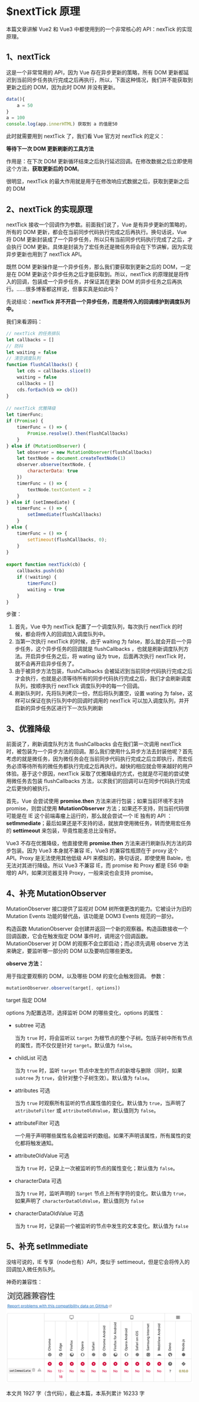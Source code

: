 # $nextTick 原理

本篇文章讲解 Vue2 和 Vue3 中都使用到的一个非常核心的 API：nexTick 的实现原理。

## 1、nextTick

这是一个非常常用的 API，因为 Vue 存在异步更新的策略，所有 DOM 更新都延迟到当前同步任务执行完成之后再执行，所以，下面这种情况，我们并不能获取到更新之后的 DOM，因为此时 DOM 并没有更新。

```js
data(){
    a = 50
}
a = 100
console.log(app.innerHTML) 获取到 a 的值是50
```

此时就需要用到 nextTick 了，我们看 Vue 官方对 nextTick 的定义：

**等待下一次 DOM 更新刷新的工具方法**

作用是：在下次 DOM 更新循环结束之后执行延迟回调。在修改数据之后立即使用这个方法，**获取更新后的 DOM**。

很明显，nextTick 的最大作用就是用于在修改响应式数据之后，获取到更新之后的 DOM

## 2、nextTick 的实现原理

nextTick 接收一个回调作为参数。前面我们说了，Vue 是有异步更新的策略的，所有的 DOM 更新，都会在当前同步代码执行完成之后再执行。换句话说，Vue 将 DOM 更新封装成了一个异步任务，所以只有当前同步代码执行完成了之后，才会执行 DOM 更新。具体是封装为了宏任务还是微任务将会在下节讲解，因为实现异步更新也用到了 nextTick API。

既然 DOM 更新操作是一个异步任务，那么我们要获取到更新之后的 DOM，一定是在 DOM 更新这个异步任务之后才能获取到。所以，nextTick 的原理就是将传入的回调，包装成一个异步任务，并保证其在更新 DOM 的异步任务之后再执行。......很多博客都这样说，但事实真是如此吗？

先说结论：**nextTick 并不开启一个异步任务，而是将传入的回调维护到调度队列中。**

我们来看源码：

```js
// nextTick 的任务排队
let callbacks = []
// 防抖
let waiting = false
// 清空调度队列
function flushCallbacks() {
    let cds = callbacks.slice(0)
    waiting = false
    callbacks = []
    cds.forEach(cb => cb())
}

// nextTick 优雅降级
let timerFunc;
if (Promise) {
    timerFunc = () => {
        Promise.resolve().then(flushCallbacks)
    }
} else if (MutationObserver) {
    let observer = new MutationObserver(flushCallbacks)
    let textNode = document.createTextNode(1)
    observer.observe(textNode, {
        characterData: true
    })
    timerFunc = () => {
        textNode.textContent = 2
    }
} else if (setImmediate) {
    timerFunc = () => {
        setImmediate(flushCallbacks)
    }
} else {
    timerFunc = () => {
        setTimeout(flushCallbacks, 0);
    }
}

export function nextTick(cb) {
    callbacks.push(cb)
    if (!waiting) {
        timerFunc()
        waiting = true
    }
}
```

步骤：

1. 首先，Vue 中为 nextTick 配置了一个调度队列，每次执行 nextTick 的时候，都会将传入的回调加入调度队列中。
2. 当第一次执行 nextTick 的时候，由于 waiting 为 false，那么就会开启一个异步任务，这个异步任务的回调就是 flushCallbacks ，也就是刷新调度队列方法。开启异步任务之后，将 wating 设为 true，后面再次执行 nextTick 时，就不会再开启异步任务了。
3. 由于被异步方法包装，flushCallbacks 会被延迟到当前同步代码执行完成之后才会执行，也就是必须等待所有的同步代码执行完成之后，我们才会刷新调度队列，按顺序执行 nextTick 调度队列中的每一个回调。
4. 刷新队列时，先将队列拷贝一份，然后将队列置空，设置 wating 为 false，这样可以保证在执行队列中的回调时调用的 nextTick 可以加入调度队列，并开启新的异步任务区进行下一次队列刷新

## 3、优雅降级

前面说了，刷新调度队列方法 flushCallbacks 会在我们第一次调用 nextTick 时，被包装为一个异步方法的回调。那么我们使用什么异步方法去封装他呢？首先考虑的就是微任务，因为微任务会在当前同步代码执行完成之后立即执行，而宏任务必须等待所有的微任务都执行完成之后再执行。越快的相应就会带来越好的用户体验。基于这个原因，nextTick 采取了优雅降级的方式，也就是尽可能的尝试使用微任务去包装 flushCallbacks 方法，以求我们的回调可以在同步代码执行完成之后更快的被执行。

首先，Vue 会尝试使用 **promise.then** 方法来进行包装；如果当前环境不支持 promise，则尝试使用 **MutationObserver** 方法；如果还不支持，则当前代码很可能是在 IE 这个前端毒瘤上运行的，那么就会尝试一个 IE 独有的 API ：**setImmediate**；最后如果还是不支持的话，就放弃使用微任务，转而使用宏任务的 **settimeout** 来包装，毕竟性能差总比没有好。

Vue3 不存在优雅降级，他直接使用 **promise.then** 方法来进行刷新队列方法的异步包装。因为 Vue3 本身就不兼容 IE，Vue3 的兼容性瓶颈在于 proxy 这个 API。Proxy 是无法使用其他低级 API 来模拟的，换句话说，即使使用 Bable，也无法对其进行降级。所以 Vue3 不兼容 IE，而 promise 和 Proxy 都是 ES6 中新增的 API，如果浏览器支持 Proxy，一般来说也会支持 promise。

## 4、补充 MutationObserver

MutationObserver 接口提供了监视对 DOM 树所做更改的能力。它被设计为旧的 Mutation Events 功能的替代品，该功能是 DOM3 Events 规范的一部分。

构造函数 MutationObserver 会创建并返回一个新的观察器。构造函数接收一个回调函数，它会在触发指定 DOM 事件时，调用这个回调函数。MutationObserver 对 DOM 的观察不会立即启动；而必须先调用 observe 方法来确定，要监听哪一部分的 DOM 以及要响应哪些更改。

**observe 方法：**

用于指定要观察的 DOM，以及哪些 DOM 的变化会触发回调。 参数：

```js
mutationObserver.observe(target[, options])
```

target 指定 DOM

options 为配置选项，选择监听 DOM 的哪些变化，options 的属性：

- subtree 可选

  当为 `true` 时，将会监听以 `target` 为根节点的整个子树。包括子树中所有节点的属性，而不仅仅是针对 `target`。默认值为 `false`。

- childList 可选

  当为 `true` 时，监听 `target` 节点中发生的节点的新增与删除（同时，如果 `subtree` 为 `true`，会针对整个子树生效）。默认值为 `false`。

- attributes 可选

  当为 `true` 时观察所有监听的节点属性值的变化。默认值为 `true`，当声明了 `attributeFilter` 或 `attributeOldValue`，默认值则为 `false`。

- attributeFilter 可选

  一个用于声明哪些属性名会被监听的数组。如果不声明该属性，所有属性的变化都将触发通知。

- attributeOldValue 可选

  当为 `true` 时，记录上一次被监听的节点的属性变化；默认值为 `false`。

- characterData 可选

  当为 `true` 时，监听声明的 `target` 节点上所有字符的变化。默认值为 `true`，如果声明了 `characterDataOldValue`，默认值则为 `false`

- characterDataOldValue 可选

  当为 `true` 时，记录前一个被监听的节点中发生的文本变化。默认值为 `false`

## 5、补充 setImmediate

没啥可说的，IE 专享（node也有）API，类似于 settimeout，但是它会将传入的回调加入微任务队列。

神奇的兼容性：

![image-20240502200210555](./../.vuepress/public/img/image-20240502200210555.png)

本文共 1927 字（含代码），截止本篇，本系列累计 16233 字











